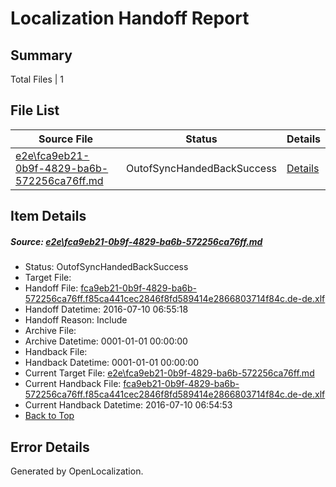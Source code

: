 # <a name='report-top'></a> Localization Handoff Report

## Summary
 Total Files | 1

## File List
 Source File | Status | Details 
 ----------- | ------ | ------- 
 [e2e\fca9eb21-0b9f-4829-ba6b-572256ca76ff.md](https://github.com/OpenLocalizationTestOrg/oltest/blob/c7f61b18d6c8824f3cbed8a8a58086ce0c82afba/e2e/fca9eb21-0b9f-4829-ba6b-572256ca76ff.md) | OutofSyncHandedBackSuccess | [Details](#984c7a666d480184447e26146dd3de7963503e601)

## Item Details
##### <a name='984c7a666d480184447e26146dd3de7963503e601'></a> Source: [e2e\fca9eb21-0b9f-4829-ba6b-572256ca76ff.md](https://github.com/OpenLocalizationTestOrg/oltest/blob/c7f61b18d6c8824f3cbed8a8a58086ce0c82afba/e2e/fca9eb21-0b9f-4829-ba6b-572256ca76ff.md)
* Status: OutofSyncHandedBackSuccess
* Target File: 
* Handoff File: [fca9eb21-0b9f-4829-ba6b-572256ca76ff.f85ca441cec2846f8fd589414e2866803714f84c.de-de.xlf](https://github.com/OpenLocalizationTestOrg/olhandoff-e2e/blob/3cea534519b21425223f3fab730395ad15f327ae/ol-handoff/OpenLocalizationTestOrg/oltest-dede-fly/ci/ht/fca9eb21-0b9f-4829-ba6b-572256ca76ff.f85ca441cec2846f8fd589414e2866803714f84c.de-de.xlf)
* Handoff Datetime: 2016-07-10 06:55:18
* Handoff Reason: Include
* Archive File: 
* Archive Datetime: 0001-01-01 00:00:00
* Handback File: 
* Handback Datetime: 0001-01-01 00:00:00
* Current Target File: [e2e\fca9eb21-0b9f-4829-ba6b-572256ca76ff.md](https://github.com/OpenLocalizationTestOrg/oltest-dede-fly/blob/cea06ad04ee638d51263133800893d58328e7519/e2e/fca9eb21-0b9f-4829-ba6b-572256ca76ff.md)
* Current Handback File: [fca9eb21-0b9f-4829-ba6b-572256ca76ff.f85ca441cec2846f8fd589414e2866803714f84c.de-de.xlf](https://github.com/OpenLocalizationTestOrg/olhandback-e2e/blob/cf9045ead216b96c32b1b1384174fa83a306dd40/ol-handback/OpenLocalizationTestOrg/oltest-dede-fly/ci/ht/fca9eb21-0b9f-4829-ba6b-572256ca76ff.f85ca441cec2846f8fd589414e2866803714f84c.de-de.xlf)
* Current Handback Datetime: 2016-07-10 06:54:53
* [Back to Top](#report-top)


## Error Details

Generated by OpenLocalization.
